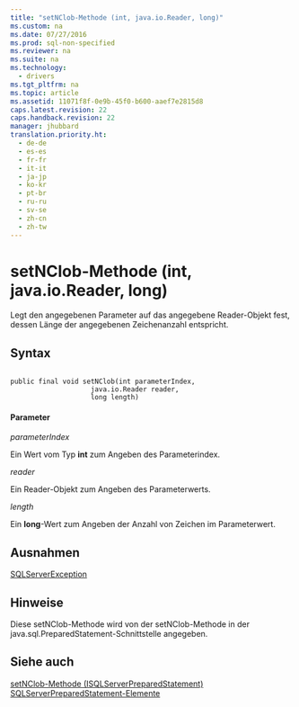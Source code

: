 ```yaml
---
title: "setNClob-Methode (int, java.io.Reader, long)"
ms.custom: na
ms.date: 07/27/2016
ms.prod: sql-non-specified
ms.reviewer: na
ms.suite: na
ms.technology: 
  - drivers
ms.tgt_pltfrm: na
ms.topic: article
ms.assetid: 11071f8f-0e9b-45f0-b600-aaef7e2815d8
caps.latest.revision: 22
caps.handback.revision: 22
manager: jhubbard
translation.priority.ht: 
  - de-de
  - es-es
  - fr-fr
  - it-it
  - ja-jp
  - ko-kr
  - pt-br
  - ru-ru
  - sv-se
  - zh-cn
  - zh-tw
---
```

# setNClob-Methode (int, java.io.Reader, long)
  Legt den angegebenen Parameter auf das angegebene Reader\-Objekt fest, dessen Länge der angegebenen Zeichenanzahl entspricht.  
  
## Syntax  
  
```  
  
public final void setNClob(int parameterIndex,  
                    java.io.Reader reader,  
                    long length)  
```  
  
#### Parameter  
 *parameterIndex*  
  
 Ein Wert vom Typ **int** zum Angeben des Parameterindex.  
  
 *reader*  
  
 Ein Reader\-Objekt zum Angeben des Parameterwerts.  
  
 *length*  
  
 Ein **long**\-Wert zum Angeben der Anzahl von Zeichen im Parameterwert.  
  
## Ausnahmen  
 [SQLServerException](../content/SQLServerException-Class.md)  
  
## Hinweise  
 Diese setNClob\-Methode wird von der setNClob\-Methode in der java.sql.PreparedStatement\-Schnittstelle angegeben.  
  
## Siehe auch  
 [setNClob-Methode &#40;ISQLServerPreparedStatement&#41;](../content/setNClob-Method--SQLServerPreparedStatement-.md)   
 [SQLServerPreparedStatement-Elemente](../content/SQLServerPreparedStatement-Members.md)  
  
  